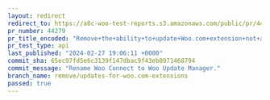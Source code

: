 ```yaml
---
layout: redirect
redirect_to: https://a8c-woo-test-reports.s3.amazonaws.com/public/pr/44279/api/index.html
pr_number: 44279
pr_title_encoded: "Remove+the+ability+to+update+Woo.com+extension+not+available+in+WP.org+plugin+directory"
pr_test_type: api
last_published: "2024-02-27 19:06:11 +0000"
commit_sha: 65ec97fd5e6c3139f147dbac9f43eb0971468794
commit_message: "Rename Woo Connect to Woo Update Manager."
branch_name: remove/updates-for-woo.com-extensions
passed: true
---
```

